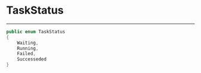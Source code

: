 # TaskStatus
---

```csharp
public enum TaskStatus
{
	Waiting,
	Running,
	Failed,
	Successeded
}
```
